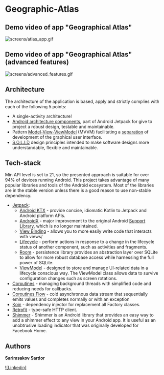# Geographic-Atlas

## Demo video of app "Geographical Atlas"
![screens/atlas_app.gif](https://github.com/seoleo96/Geographic-Atlas/blob/master/screens/atlas_app.gif)

## Demo video of app "Geographical Atlas" (advanced features)
![screens/advanced_features.gif](https://github.com/seoleo96/Geographic-Atlas/blob/master/screens/advanced_features.gif)

## Architecture

The architecture of the application is based, apply and strictly complies with each of the following 5 points:
-   A single-activity architecture!
-   [Android architecture components](https://developer.android.com/topic/libraries/architecture/), part of Android Jetpack for give to project a robust design, testable and maintainable.
-   Pattern  [Model-View-ViewModel](https://en.wikipedia.org/wiki/Model%E2%80%93view%E2%80%93viewmodel)  (MVVM) facilitating a [separation](https://en.wikipedia.org/wiki/Separation_of_concerns) of development of the graphical user interface.
-   [S.O.L.I.D](https://en.wikipedia.org/wiki/SOLID)  design principles intended to make software designs more understandable, flexible and maintainable.

## Tech-stack
Min API level is set to 21, so the presented approach is suitable for over 94% of devices running Android. This project takes advantage of many popular libraries and tools of the Android ecosystem. Most of the libraries are in the stable version unless there is a good reason to use non-stable dependency.
-   [Jetpack](https://developer.android.com/jetpack):
    -   [Android KTX](https://developer.android.com/kotlin/ktx.html)  - provide concise, idiomatic Kotlin to Jetpack and Android platform APIs.
    -   [AndroidX](https://developer.android.com/jetpack/androidx)  - major improvement to the original Android  [Support Library](https://developer.android.com/topic/libraries/support-library/index), which is no longer maintained.
    -   [View Binding](https://developer.android.com/topic/libraries/view-binding)  - allows you to more easily write code that interacts with views/
    -   [Lifecycle](https://developer.android.com/topic/libraries/architecture/lifecycle)  - perform actions in response to a change in the lifecycle status of another component, such as activities and fragments.
    -   [Room](https://developer.android.com/topic/libraries/architecture/room)  - persistence library provides an abstraction layer over SQLite to allow for more robust database access while harnessing the full power of SQLite.
    -   [ViewModel](https://developer.android.com/topic/libraries/architecture/viewmodel)  - designed to store and manage UI-related data in a lifecycle conscious way. The ViewModel class allows data to survive configuration changes such as screen rotations.
-   [Coroutines](https://kotlinlang.org/docs/reference/coroutines-overview.html)  - managing background threads with simplified code and reducing needs for callbacks.
-    [Coroutines Flow](https://kotlinlang.org/docs/reference/coroutines-overview.html)  - cold asynchronous data stream that sequentially emits values and completes normally or with an exception
-   [Koin](https://insert-koin.io/)  - dependency injector for replacement all Factory classes.
-   [Retrofit](https://square.github.io/retrofit/)  - type-safe HTTP client.
-   [Shimmer](https://facebook.github.io/shimmer-android/)  - Shimmer is an Android library that provides an easy way to add a shimmer effect to any view in your Android app. It is useful as an unobtrusive loading indicator that was originally developed for Facebook Home.

## Authors

**Sarimsakov Sardor**

[![Linkedin]](https://www.linkedin.com/in/sardor-sarimsakov-b13b17173/)

